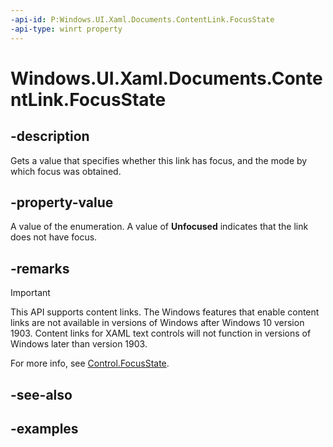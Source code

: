 ```yaml
---
-api-id: P:Windows.UI.Xaml.Documents.ContentLink.FocusState
-api-type: winrt property
---
```


<!-- Property syntax.
public FocusState FocusState { get; }
-->

# Windows.UI.Xaml.Documents.ContentLink.FocusState

## -description

Gets a value that specifies whether this link has focus, and the mode by which focus was obtained.

## -property-value

A value of the enumeration. A value of **Unfocused** indicates that the link does not have focus.

## -remarks

> [!IMPORTANT]
> This API supports content links. The Windows features that enable content links are not available in versions of Windows after Windows 10 version 1903. Content links for XAML text controls will not function in versions of Windows later than version 1903.

For more info, see [Control.FocusState](../windows.ui.xaml.controls/control_focusstate.md).

## -see-also

## -examples

